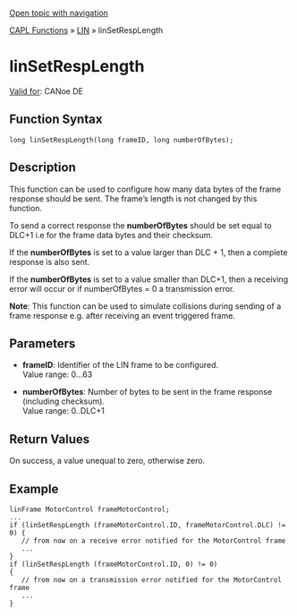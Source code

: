 [Open topic with navigation](../../../../../CANoeDEFamily.htm#Topics/CAPLFunctions/LIN/Functions/CAPLfunctionLINSetRespLength.md)

[CAPL Functions](../../CAPLfunctions.md) » [LIN](../CAPLfunctionsLINOverview.md) » linSetRespLength

# linSetRespLength

[Valid for](../../../Shared/FeatureAvailability.md): CANoe DE

## Function Syntax

```plaintext
long linSetRespLength(long frameID, long numberOfBytes);
```

## Description

This function can be used to configure how many data bytes of the frame response should be sent. The frame’s length is not changed by this function.

To send a correct response the **numberOfBytes** should be set equal to DLC+1 i.e for the frame data bytes and their checksum.

If the **numberOfBytes** is set to a value larger than DLC + 1, then a complete response is also sent.

If the **numberOfBytes** is set to a value smaller than DLC+1, then a receiving error will occur or if numberOfBytes = 0 a transmission error.

**Note**: This function can be used to simulate collisions during sending of a frame response e.g. after receiving an event triggered frame.

## Parameters

- **frameID**: Identifier of the LIN frame to be configured.  
  Value range: 0…63

- **numberOfBytes**: Number of bytes to be sent in the frame response (including checksum).  
  Value range: 0..DLC+1

## Return Values

On success, a value unequal to zero, otherwise zero.

## Example

```plaintext
linFrame MotorControl frameMotorControl;
...
if (linSetRespLength (frameMotorControl.ID, frameMotorControl.DLC) != 0) {
   // from now on a receive error notified for the MotorControl frame
   ...
}
if (linSetRespLength (frameMotorControl.ID, 0) != 0)
{
   // from now on a transmission error notified for the MotorControl frame
   ...
}
```
